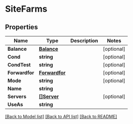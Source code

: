 # SiteFarms

## Properties

Name | Type | Description | Notes
------------ | ------------- | ------------- | -------------
**Balance** | [**Balance**](balance.md) |  | [optional] 
**Cond** | **string** |  | [optional] 
**CondTest** | **string** |  | [optional] 
**Forwardfor** | [**Forwardfor**](forwardfor.md) |  | [optional] 
**Mode** | **string** |  | [optional] 
**Name** | **string** |  | 
**Servers** | [**[]Server**](server.md) |  | [optional] 
**UseAs** | **string** |  | 

[[Back to Model list]](../README.md#documentation-for-models) [[Back to API list]](../README.md#documentation-for-api-endpoints) [[Back to README]](../README.md)


